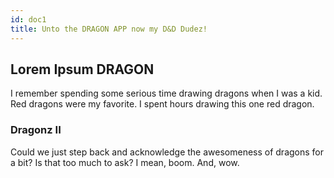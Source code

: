 ```yaml
---
id: doc1
title: Unto the DRAGON APP now my D&D Dudez!  
---
```


## Lorem Ipsum DRAGON 

I remember spending some serious time drawing dragons when I was a kid. Red dragons were my favorite. I spent hours drawing this one red dragon. 

### Dragonz II

Could we just step back and acknowledge the awesomeness of dragons for a bit? Is that too much to ask? I mean, boom. And, wow. 